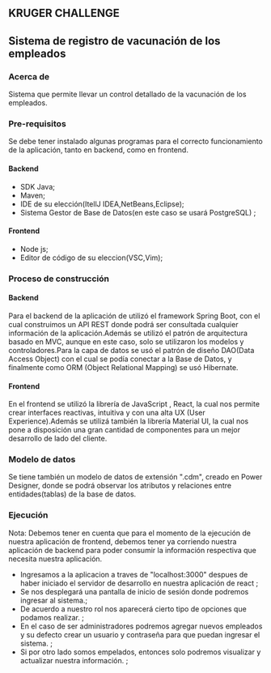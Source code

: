 ## KRUGER CHALLENGE 
## Sistema de registro de vacunación de los empleados


### Acerca de
Sistema que permite llevar un control detallado de la vacunación de los empleados.

### Pre-requisitos

Se debe tener instalado algunas programas para el correcto funcionamiento de la aplicación, tanto en backend, como en frontend.

#### Backend
- SDK Java;
- Maven;
- IDE de su elección(ItellJ IDEA,NetBeans,Eclipse);
- Sistema Gestor de Base de Datos(en este caso se usará PostgreSQL) ;

#### Frontend
- Node js;
- Editor de código de su eleccion(VSC,Vim);


### Proceso de construcción

#### Backend
Para el backend de la aplicación de utilizó el framework Spring Boot, con el cual construimos un API REST donde podrá ser consultada cualquier información de la aplicación.Además se utilizó el patrón de arquitectura basado en MVC, aunque en este caso, solo se utilizaron los modelos y controladores.Para la capa de datos se usó el patrón de diseño DAO(Data Access Object) con el cual se podía conectar a la Base de Datos, y finalmente como ORM (Object Relational Mapping) se usó Hibernate.

#### Frontend

En el frontend se utilizó la librería de JavaScript  , React, la cual nos permite crear interfaces reactivas, intuitiva y con una alta UX (User Experience).Además se utilizá también la librería Material UI, la cual nos pone a disposición una gran cantidad de componentes para un mejor desarrollo de lado del cliente.

### Modelo de datos

Se tiene también un modelo de datos de extensión ".cdm", creado en Power Designer, donde se podrá observar los atributos y relaciones entre entidades(tablas) de la base de datos.

### Ejecución

Nota: Debemos tener en cuenta que para el momento de la ejecución de nuestra aplicación de frontend, debemos tener ya corriendo nuestra aplicación de backend para poder consumir la información respectiva que necesita nuestra aplicación.

- Ingresamos a la aplicacion a traves de "localhost:3000" despues de haber iniciado el servidor de desarrollo en nuestra aplicación de react ;
- Se nos desplegará una pantalla de inicio de sesión donde podremos ingresar al sistema.;
- De acuerdo a nuestro rol nos aparecerá cierto tipo de opciones que podamos realizar. ;
- En el caso de ser administradores podremos agregar nuevos empleados y su defecto crear un usuario y contraseña para que puedan ingresar el sistema. ;
- Si por otro lado somos empelados, entonces solo podremos visualizar y actualizar nuestra información. ;

